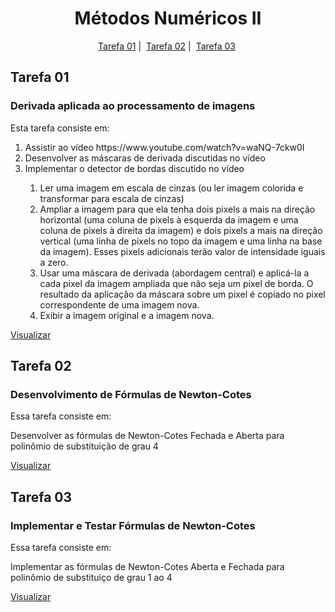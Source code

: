 <h1 align = "center">Métodos Numéricos II</h1>

<p align = "center">
   <a href="#tarefa-01">Tarefa 01</a>&nbsp;|&nbsp;
   <a href="#tarefa-02">Tarefa 02</a>&nbsp;|&nbsp;
   <a href="#tarefa-03">Tarefa 03</a>&nbsp;
</p>

<h2>Tarefa 01</h2>

<h3>Derivada aplicada ao processamento de imagens</h3>

Esta tarefa consiste em:

<ol>
  <li>Assistir ao vídeo https://www.youtube.com/watch?v=waNQ-7ckw0I</li>
  <li>Desenvolver as máscaras de derivada discutidas no vídeo</li>
  <li>Implementar o detector de bordas discutido no vídeo</li>
    <ol>
      <li>Ler uma imagem em escala de cinzas (ou ler imagem colorida e transformar para escala de cinzas)</li>
      <li>Ampliar a imagem para que ela tenha dois pixels a mais na direção horizontal (uma coluna de pixels à esquerda da imagem e uma coluna de pixels à direita da imagem) e dois pixels a mais na direção vertical (uma linha de pixels no topo da imagem e uma linha na base da imagem). Esses pixels adicionais terão valor de intensidade iguais a zero.</li>
      <li>Usar uma máscara de derivada (abordagem central) e aplicá-la a cada pixel da imagem ampliada que não seja um pixel de borda. O resultado da aplicação da máscara sobre um pixel é copiado no pixel correspondente de uma imagem nova.</li>
      <li>Exibir a imagem original e a imagem nova.</li>
    </ol>
</ol>

<a href="https://github.com/navarrotheus/methods-2-CK0048/tree/master/src/Tarefa_01">Visualizar</a>

<h2>Tarefa 02</h2>

<h3>Desenvolvimento de Fórmulas de Newton-Cotes
</h3>

Essa tarefa consiste em:

Desenvolver as fórmulas de Newton-Cotes Fechada e Aberta para polinômio de substituição de grau 4

<a href="https://github.com/navarrotheus/methods-2-CK0048/blob/master/Tarefa_02.pdf">Visualizar</a>

<h2>Tarefa 03</h2>

<h3>Implementar e Testar Fórmulas de Newton-Cotes
</h3>

Essa tarefa consiste em:

Implementar as fórmulas de Newton-Cotes Aberta e Fechada para polinômio de substituiço de grau 1 ao 4

<a href="https://github.com/navarrotheus/methods-2-CK0048/tree/master/Tarefa_03">Visualizar</a>
